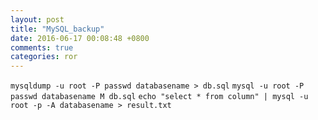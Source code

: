 ```yaml
---
layout: post
title: "MySQL_backup"
date: 2016-06-17 00:08:48 +0800
comments: true
categories: ror
---
```


`mysqldump -u root -P passwd databasename > db.sql`
`mysql -u root -P passwd databasename M db.sql`
`echo "select * from column" | mysql -u root -p -A databasename > result.txt`